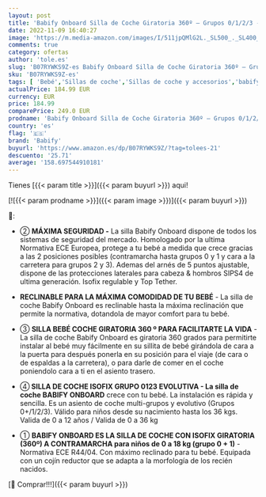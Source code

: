 ```yaml
---
layout: post
title: 'Babify Onboard Silla de Coche Giratoria 360º – Grupos 0/1/2/3 - Reclinable - Contramarcha hasta grupo 1'
date: 2022-11-09 16:40:27
image: 'https://m.media-amazon.com/images/I/511jpQMlG2L._SL500_._SL400_.jpg'
comments: true
category: ofertas
author: 'tole.es'
slug: 'B07RYWKS9Z-es Babify Onboard Silla de Coche Giratoria 360º – Grupos...'
sku: 'B07RYWKS9Z-es'
tags: [ 'Bebé','Sillas de coche','Sillas de coche y accesorios','babify','coche','de','silla','🇪🇸', ]
actualPrice: 184.99 EUR
currency: EUR
price: 184.99
comparePrice: 249.0 EUR
prodname: 'Babify Onboard Silla de Coche Giratoria 360º – Grupos 0/1/2/3 - Reclinable - Contramarcha hasta grupo 1'
country: 'es'
flag: '🇪🇸'
brand: 'Babify'
buyurl: 'https://www.amazon.es/dp/B07RYWKS9Z/?tag=tolees-21'
descuento: '25.71'
average: '158.697544910181'
---
```


Tienes [{{< param title >}}]({{< param buyurl >}}) aqui!

[![{{< param prodname >}}]({{< param image >}})]({{< param buyurl >}})

🔎:

- <p>② <strong>MÁXIMA SEGURIDAD -</strong> La silla Babify Onboard dispone de todos los sistemas de seguridad del mercado. Homologado por la ultima Normativa ECE Europea, protege a tu bebé a medida que crece gracias a las 2 posiciones posibles (contramarcha hasta grupos 0 y 1 y cara a la carretera para grupos 2 y 3). Ademas del arnés de 5 puntos ajustable, dispone de las protecciones laterales para cabeza & hombros SIPS4 de ultima generación. Isofix regulable y Top Tether.</p>
- <p><strong>RECLINABLE PARA LA MÁXIMA COMODIDAD DE TU BEBÉ</strong> - La silla de coche Babify Onboard es reclinable hasta la máxima reclinación que permite la normativa, dotandola de mayor comfort para tu bebé.</p>
- <p>③ <strong>SILLA BEBÉ COCHE GIRATORIA 360 º PARA FACILITARTE LA VIDA</strong> - La silla de coche Babify Onboard es giratoria 360 grados para permitirte instalar al bebé muy fácilmente en su sillita de bebé girándola de cara a la puerta para después ponerla en su posición para el viaje (de cara o de espaldas a la carretera), o para darle de comer en el coche poniendolo cara a ti en el asiento trasero.</p>
- <p>④<strong> SILLA DE COCHE ISOFIX GRUPO 0123 EVOLUTIVA - La silla de coche BABIFY ONBOARD</strong> crece con tu bebé. La instalación es rápida y sencilla. Es un asiento de coche multi-grupos y evolutivo (Grupos 0+/1/2/3). Válido para niños desde su nacimiento hasta los 36 kgs. Valida de 0 a 12 años / Valida de 0 a 36 kg</p>
- <p>① <strong>BABIFY ONBOARD ES LA SILLA DE COCHE CON ISOFIX GIRATORIA (360º) A CONTRAMARCHA para niños de 0 a 18 kg (grupo 0 + 1)</strong> - Normativa ECE R44/04. Con máximo reclinado para tu bebé. Equipada con un cojín reductor que se adapta a la morfología de los recién nacidos.</p>

[🛒 Comprar!!!]({{< param buyurl >}})
